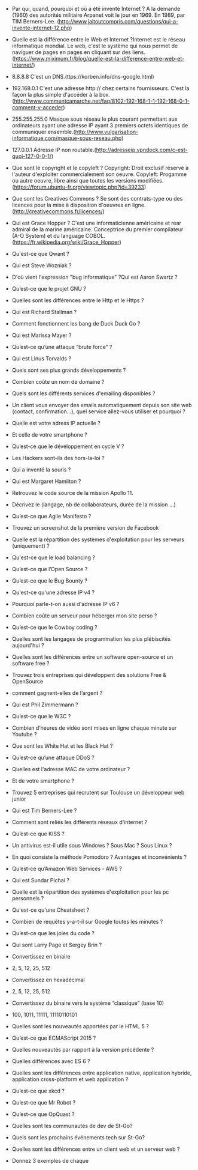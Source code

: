 - Par qui, quand, pourquoi et où a été inventé Internet ? A la demande (1960) des autorités militaire Arpanet voit le jour en 1969. En 1989, par TIM Berners-Lee. (http://www.jaitoutcompris.com/questions/qui-a-invente-internet-12.php)


- Quelle est la différence entre le Web et Internet ?Internet est le réseau informatique mondial. Le web, c'est le système qui nous permet de naviguer de pages en pages en cliquant sur des liens.(https://www.miximum.fr/blog/quelle-est-la-difference-entre-web-et-internet/)


- 8.8.8.8 C'est un DNS.(ttps://korben.info/dns-google.html)

- 192.168.0.1 C'est une adresse http:// chez certains fournisseurs. C'est la façon la plus simple d'accéder à la box. (http://www.commentcamarche.net/faq/8102-192-168-1-1-192-168-0-1-comment-y-acceder)

- 255.255.255.0 Masque sous réseau le plus courant permettant aux ordinateurs ayant une adresse IP ayant 3 premiers octets identiques de communiquer ensemble.(http://www.vulgarisation-informatique.com/masque-sous-reseau.php)

- 127.0.0.1 Adresse IP non routable.(http://adresseip.vpndock.com/c-est-quoi-127-0-0-1/)


- Que sont le copyright et le copyleft ? Copyright: Droit exclusif réservé à l'auteur d'exploiter commercialement son oeuvre.
Copyleft: Progamme ou autre oeuvre, libre ainsi que toutes les versions modifiées. (https://forum.ubuntu-fr.org/viewtopic.php?id=39233) 


- Que sont les Creatives Commons ? Se sont des contrats-type ou des licences pour la mise à disposition d'oeuvres en ligne.(http://creativecommons.fr/licences/)


- Qui est Grace Hopper ? C'est une informaticienne américaine et rear admiral de la marine américaine. Conceptrice du premier compilateur (A-O System) et du language COBOL. (https://fr.wikipedia.org/wiki/Grace_Hopper)


- Qu'est-ce que Qwant ?
- Qui est Steve Wozniak ?
- D'où vient l'expression "bug informatique" ?Qui est Aaron Swartz ?
- Qu’est-ce que le projet GNU ?
- Quelles sont les différences entre le Http et le Https ?
- Qui est Richard Stallman ?
- Comment fonctionnent les bang de Duck Duck Go ?
- Qui est Marissa Mayer ?
- Qu’est-ce qu’une attaque “brute force” ?
- Qui est Linus Torvalds ?
- Quels sont ses plus grands développements ?
- Combien coûte un nom de domaine ?
- Quels sont les différents services d'emailing disponibles ?
- Un client vous envoyer des emails automatiquement depuis son site web (contact, confirmation...), quel service allez-vous utiliser et pourquoi ?
- Quelle est votre adress IP actuelle ?
- Et celle de votre smartphone ?
- Qu’est-ce que le développement en cycle V ?
- Les Hackers sont-ils des hors-la-loi ?
- Qui a inventé la souris ?
- Qui est Margaret Hamilton ?
- Retrouvez le code source de la mission Apollo 11.
- Décrivez le (langage, nb de collaborateurs, durée de la mission ...)
- Qu’est-ce que Agile Manifesto ?
- Trouvez un screenshot de la première version de Facebook
- Quelle est la répartition des systèmes d'exploitation pour les serveurs (uniquement) ?
- Qu'est-ce que le load balancing ?
- Qu’est-ce que l’Open Source ?
- Qu’est-ce que le Bug Bounty ?
- Qu'est-ce qu'une adresse IP v4 ?
- Pourquoi parle-t-on aussi d'adresse IP v6 ?
- Combien coûte un serveur pour héberger mon site perso ?
- Qu’est-ce que le Cowboy coding ?
- Quelles sont les langages de programmation les plus plébiscités aujourd'hui ?
- Quelles sont les différences entre un software open-source et un software free ?
- Trouvez trois entreprises qui développent des solutions Free & OpenSource
- comment gagnent-elles de l’argent ?
- Qui est Phil Zimmermann ?
- Qu’est-ce que le W3C ?
- Combien d’heures de vidéo sont mises en ligne chaque minute sur Youtube ?
- Que sont les White Hat et les Black Hat ?
- Qu’est-ce qu’une attaque DDoS ?
- Quelles est l'adresse MAC de votre ordinateur ?
- Et de votre smartphone ?
- Trouvez 5 entreprises qui recrutent sur Toulouse un développeur web junior
- Qui est Tim Berners-Lee ?
- Comment sont reliés les différents réseaux d'internet ?
- Qu’est-ce que KISS ?
- Un antivirus est-il utile sous Windows ? Sous Mac ? Sous Linux ?
- En quoi consiste la méthode Pomodoro ? Avantages et inconvénients ?
- Qu’est-ce qu’Amazon Web Services - AWS ?
- Qui est Sundar Pichai ?
- Quelle est la répartition des systèmes d'exploitation pour les pc personnels ?
- Qu'est-ce qu'une Cheatsheet ?
- Combien de requêtes y-a-t-il sur Google toutes les minutes ?
- Qu’est-ce que les joies du code ?
- Qui sont Larry Page et Sergey Brin ?
- Convertissez en binaire
- 2, 5, 12, 25, 512
- Convertissez en hexadécimal
- 2, 5, 12, 25, 512
- Convertissez du binaire vers le système “classique” (base 10)
- 100, 1011, 11111, 11110110101
- Quelles sont les nouveautés apportées par le HTML 5 ?
- Qu’est-ce que ECMAScript 2015 ?
- Quelles nouveautés par rapport à la version précédente ?
- Quelles différences avec ES 6 ?
- Quelles sont les différences entre application native, application hybride, application cross-platform et web application ?
- Qu’est-ce que xkcd ?
- Qu’est-ce que Mr Robot ?
- Qu’est-ce que OpQuast ?
- Quelles sont les communautés de dev de St-Go?
- Quels sont les prochains événements tech sur St-Go?
- Quelles sont les différences entre un client web et un serveur web ?
- Donnez 3 exemples de chaque



